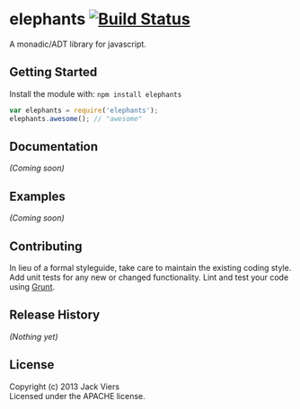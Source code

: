 # elephants [![Build Status](https://secure.travis-ci.org/jackcviers/elephants.png?branch=master)](http://travis-ci.org/jackcviers/elephants)

A monadic/ADT library for javascript.

## Getting Started
Install the module with: `npm install elephants`

```javascript
var elephants = require('elephants');
elephants.awesome(); // "awesome"
```

## Documentation
_(Coming soon)_

## Examples
_(Coming soon)_

## Contributing
In lieu of a formal styleguide, take care to maintain the existing coding style. Add unit tests for any new or changed functionality. Lint and test your code using [Grunt](http://gruntjs.com/).

## Release History
_(Nothing yet)_

## License
Copyright (c) 2013 Jack Viers  
Licensed under the APACHE license.
